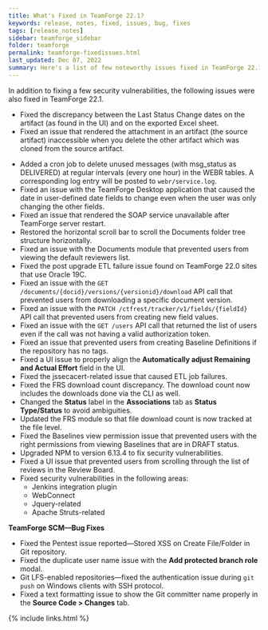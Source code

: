 ```yaml
---
title: What's Fixed in TeamForge 22.1?
keywords: release, notes, fixed, issues, bug, fixes
tags: [release_notes]
sidebar: teamforge_sidebar
folder: teamforge
permalink: teamforge-fixedissues.html
last_updated: Dec 07, 2022
summary: Here's a list of few noteworthy issues fixed in TeamForge 22.1.
---
```


<!-- See CRI 22.1 List: https://forge.collab.net/sf/go/artf421181  -->

In addition to fixing a few security vulnerabilities, the following issues were also fixed in TeamForge 22.1. 

* Fixed the discrepancy between the Last Status Change dates on the artifact (as found in the UI) and on the exported Excel sheet. 
* Fixed an issue that rendered the attachment in an artifact (the source artifact) inaccessible when you delete the other artifact which was cloned from the source artifact.
<!-- https://forge.collab.net/sf/sfmain/do/go/artf421683 -->
* Added a cron job to delete unused messages (with msg_status as DELIVERED) at regular intervals (every one hour) in the WEBR tables. A corresponding log entry will be posted to `webr/service.log`. 
* Fixed an issue with the TeamForge Desktop application that caused the date in user-defined date fields to change even when the user was only changing the other fields.
* Fixed an issue that rendered the SOAP service unavailable after TeamForge server restart. 
* Restored the horizontal scroll bar to scroll the Documents folder tree structure horizontally. 
* Fixed an issue with the Documents module that prevented users from viewing the default reviewers list.
* Fixed the post upgrade ETL failure issue found on TeamForge 22.0 sites that use Oracle 19C. 
* Fixed an issue with the `GET /documents/{docid}/versions/{versionid}/download` API call that prevented users from downloading a specific document version. 
* Fixed an issue with the `PATCH /ctfrest/tracker/v1/fields/{fieldId}` API call that prevented users from creating new field values.
* Fixed an issue with the `GET /users` API call that returned the list of users even if the call was not having a valid authorization token.
* Fixed an issue that prevented users from creating Baseline Definitions if the repository has no tags.
* Fixed a UI issue to properly align the **Automatically adjust Remaining and Actual Effort** field in the UI.
* Fixed the jssecacert-related issue that caused ETL job failures.
* Fixed the FRS download count discrepancy. The download count now includes the downloads done via the CLI as well. 
* Changed the **Status** label in the **Associations** tab as **Status Type/Status** to avoid ambiguities.
* Updated the FRS module so that file download count is now tracked at the file level.
* Fixed the Baselines view permission issue that prevented users with the right permissions from viewing Baselines that are in DRAFT status.
* Upgraded NPM to version 6.13.4 to fix security vulnerabilities.
* Fixed a UI issue that prevented users from scrolling through the list of reviews in the Review Board.
* Fixed security vulnerabilities in the following areas:
  * Jenkins integration plugin
  * WebConnect
  * Jquery-related
  * Apache Struts-related

**TeamForge SCM—Bug Fixes**

* Fixed the Pentest issue reported—Stored XSS on Create File/Folder in Git repository.
* Fixed the duplicate user name issue with the **Add protected branch role** modal. 
* Git LFS-enabled repositories—fixed the authentication issue during `git push` on Windows clients with SSH protocol.
* Fixed a text formatting issue to show the Git committer name properly in the **Source Code > Changes** tab. 

{% include links.html %}